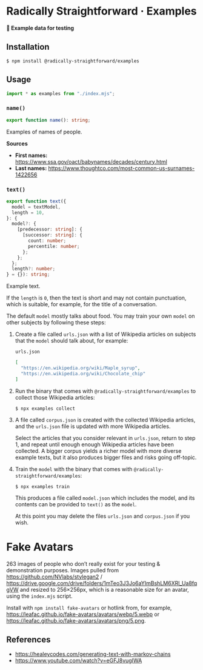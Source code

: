 # Radically Straightforward · Examples

**🥸 Example data for testing**

## Installation

```console
$ npm install @radically-straightforward/examples
```

## Usage

```typescript
import * as examples from "./index.mjs";
```

<!-- DOCUMENTATION START: ./source/index.mts -->

### `name()`

```typescript
export function name(): string;
```

Examples of names of people.

**Sources**

- **First names:** https://www.ssa.gov/oact/babynames/decades/century.html
- **Last names:** https://www.thoughtco.com/most-common-us-surnames-1422656

### `text()`

```typescript
export function text({
  model = textModel,
  length = 10,
}: {
  model?: {
    [predecessor: string]: {
      [successor: string]: {
        count: number;
        percentile: number;
      };
    };
  };
  length?: number;
} = {}): string;
```

Example text.

If the `length` is `0`, then the text is short and may not contain punctuation, which is suitable, for example, for the title of a conversation.

The default `model` mostly talks about food. You may train your own `model` on other subjects by following these steps:

1. Create a file called `urls.json` with a list of Wikipedia articles on subjects that the `model` should talk about, for example:

   `urls.json`

   ```json
   [
     "https://en.wikipedia.org/wiki/Maple_syrup",
     "https://en.wikipedia.org/wiki/Chocolate_chip"
   ]
   ```

2. Run the binary that comes with `@radically-straightforward/examples` to collect those Wikipedia articles:

   ```console
   $ npx examples collect
   ```

3. A file called `corpus.json` is created with the collected Wikipedia articles, and the `urls.json` file is updated with more Wikipedia articles.

   Select the articles that you consider relevant in `urls.json`, return to step 1, and repeat until enough enough Wikipedia articles have been collected. A bigger corpus yields a richer model with more diverse example texts, but it also produces bigger files and risks going off-topic.

4. Train the `model` with the binary that comes with `@radically-straightforward/examples`:

   ```console
   $ npx examples train
   ```

   This produces a file called `model.json` which includes the model, and its contents can be provided to `text()` as the `model`.

   At this point you may delete the files `urls.json` and `corpus.json` if you wish.

<!-- DOCUMENTATION END: ./source/index.mts -->

# Fake Avatars

263 images of people who don’t really exist for your testing & demonstration purposes. Images pulled from https://github.com/NVlabs/stylegan2 / https://drive.google.com/drive/folders/1mTeo3J3Jo6aYImBshLM6XRl_Ua8fqgVW and resized to 256×256px, which is a reasonable size for an avatar, using the `index.mjs` script.

Install with `npm install fake-avatars` or hotlink from, for example, https://leafac.github.io/fake-avatars/avatars/webp/5.webp or https://leafac.github.io/fake-avatars/avatars/png/5.png.

## References

- https://healeycodes.com/generating-text-with-markov-chains
- https://www.youtube.com/watch?v=eGFJ8vugIWA
